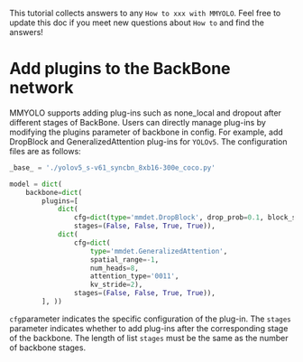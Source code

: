 This tutorial collects answers to any `How to xxx with MMYOLO`. Feel free to update this doc if you meet new questions about `How to` and find the answers!

# Add plugins to the BackBone network

MMYOLO supports adding plug-ins such as none_local and dropout after different stages of BackBone. Users can directly manage plug-ins by modifying the plugins parameter of backbone in config. For example, add DropBlock and GeneralizedAttention plug-ins for `YOLOv5`. The configuration files are as follows:

```python
_base_ = './yolov5_s-v61_syncbn_8xb16-300e_coco.py'

model = dict(
    backbone=dict(
        plugins=[
            dict(
                cfg=dict(type='mmdet.DropBlock', drop_prob=0.1, block_size=11),
                stages=(False, False, True, True)),
            dict(
                cfg=dict(
                    type='mmdet.GeneralizedAttention',
                    spatial_range=-1,
                    num_heads=8,
                    attention_type='0011',
                    kv_stride=2),
                stages=(False, False, True, True)),
        ], ))
```

`cfg`parameter indicates the specific configuration of the plug-in. The `stages` parameter indicates whether to add plug-ins after the corresponding stage of the backbone. The length of list `stages` must be the same as the number of backbone stages.
